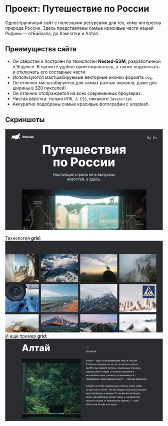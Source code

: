 # Проект: Путешествие по России

Одностраничный сайт с полезными ресурсами для тех, кому интересна природа России. 
Здесь представлены самые красивые части нашей Родины -- отБайкала, до Камчатки и Алтая.

## Преимущества сайта
- Он свёрстан и построен по технологии __Nested-БЭМ__, разработанной в Яндексе. В проекте удобно ориентироваться, а также подключать и отключать его составные части.
- Используются мастшабируемые векторные иконки формата `svg`.
- Он отлично масштабируется для самых разных экранов, даже для ширины в 320 пикселей!
- Он отлично отображается на всех современных броузерах.
- Чистая вёрстка: только `HTML & CSS`, никакого `Javascript`.
- Аккуратно подобраны самые красивые фотографии с unsplash.

## Скриншоты
![alt text](/scr/1.png)

Технология __grid__:
![alt text](https://raw.githubusercontent.com/careverca/russian-travel/0a1cb6776a7c8eb0a79cb2730049448b3b797295/scr/2.png?token=GHSAT0AAAAAABWZ2S3G42UZHJSWYT6X6I3SYYTEAJA)
И ещё пример __grid__:
![alt text](https://raw.githubusercontent.com/careverca/russian-travel/main/scr/3.png?token=GHSAT0AAAAAABWZ2S3HZTP4JHJWYGU5Q3TCYYTD5TA)